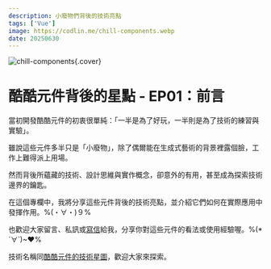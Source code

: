 ```yaml
---
description: 小廢物們背後的技術亮點
tags: ['Vue']
image: https://codlin.me/chill-components.webp
date: 20250630
---
```


![chill-components](/chill-components.webp){.cover}

# 酷酷元件背後的星點 - EP01：前言

當初開發酷酷元件的初衷很單純：「一半是為了好玩，一半則是為了技術的練習與實驗」。

雖說這些元件多半只是「小廢物」，除了偶爾能在生成式藝術的背景裡露個臉，工作上難得派上用場。

然而背後所蘊藏的技術、設計思維與實作概念，卻意外的有用，甚至成為探索技術邊界的鑰匙。

在這個專欄中，我將分享這些元件背後的技術亮點，並介紹它們如何在實際應用中發揮作用。%(・∀・)９%

也歡迎大家留言、私訊或[寫信](mailto:hi@codlin.me)給我，分享你對這些元件的看法或使用經驗喔。%(*´∀`)~♥%

技術名稱同[酷酷元件的技術星圖](https://chillcomponent.codlin.me/tech-starmap.html)，歡迎大家來探索。
